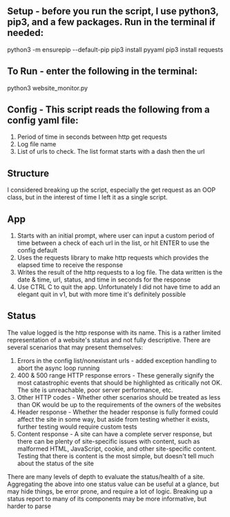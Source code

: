 ## Setup - before you run the script, I use python3, pip3, and a few packages. Run in the terminal if needed: 
python3 -m ensurepip --default-pip
pip3 install pyyaml
pip3 install requests

## To Run - enter the following in the terminal:
python3 website_monitor.py

## Config - This script reads the following from a config yaml file:
1. Period of time in seconds between http get requests
2. Log file name
3. List of urls to check. The list format starts with a dash then the url

## Structure
I considered breaking up the script, especially the get request as an OOP class, but in the interest of time I left it as a single script.

## App
1. Starts with an initial prompt, where user can input a custom period of time between a check of each url in the list, or hit ENTER to use the config default
2. Uses the requests library to make http requests which provides the elapsed time to receive the response
3. Writes the result of the http requests to a log file. The data written is the date & time, url, status, and time in seconds for the response
4. Use CTRL C to quit the app. Unfortunately I did not have time to add an elegant quit in v1, but with more time it's definitely possible

## Status
The value logged is the http response with its name. This is a rather limited representation of a website's status and not fully descriptive.
There are several scenarios that may present themselves:
1. Errors in the config list/nonexistant urls - added exception handling to abort the async loop running
2. 400 & 500 range HTTP response errors - These generally signify the most catastrophic events that should be highlighted as critically not OK. The site is unreachable, poor server performance, etc.
3. Other HTTP codes - Whether other scenarios should be treated as less than OK would be up to the requirements of the owners of the websites
4. Header response - Whether the header response is fully formed could affect the site in some way, but aside from testing whether it exists, further testing would require custom tests
5. Content response - A site can have a complete server response, but there can be plenty of site-specific issues with content, such as malformed HTML, JavaScript, cookie, and other site-specific content. Testing that there is content is the most simple, but doesn't tell much about the status of the site

There are many levels of depth to evaluate the status/health of a site. Aggregating the above into one status value can be useful at a glance, but may hide things, be error prone, and require a lot of logic. Breaking up a status report to many of its components may be more informative, but harder to parse 
